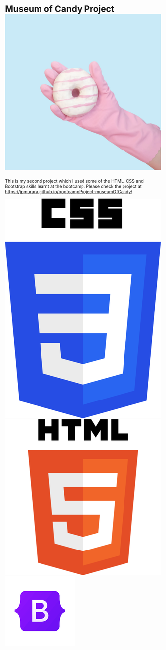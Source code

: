 # Museum of Candy Project ![alt text](https://github.com/JPMurara/images/blob/main/hand2.png "logo")

This is my second project which I used some of the HTML, CSS and Bootstrap skills learnt at the bootcamp.
Please check the project at https://jpmurara.github.io/bootcampProject-museumOfCandy/

![alt text](https://github.com/JPMurara/images/blob/main/CSS3_logo_and_wordmark.svg.png "css")
![alt text](https://github.com/JPMurara/images/blob/main/html%20logo.png "html")
![alt text](https://github.com/JPMurara/images/blob/main/bootstrap%20logo.png?raw=trueQ "bootstrap")
